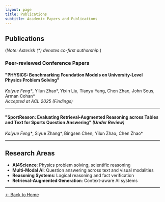 ```yaml
---
layout: page
title: Publications
subtitle: Academic Papers and Publications
---
```


## Publications

(*Note: Asterisk (\*) denotes co-first authorship.*)

### Peer-reviewed Conference Papers

#### "PHYSICS: Benchmarking Foundation Models on University-Level Physics Problem Solving"
*Kaiyue Feng\**, Yilun Zhao*, Yixin Liu, Tianyu Yang, Chen Zhao, John Sous, Arman Cohan*  
*Accepted at ACL 2025 (Findings)*

---

#### "SportReason: Evaluating Retrieval-Augmented Reasoning across Tables and Text for Sports Question Answering" *(Under Review)*
*Kaiyue Feng\**, Siyue Zhang*, Bingsen Chen, Yilun Zhao, Chen Zhao*  


---

## Research Areas

- **AI4Science**: Physics problem solving, scientific reasoning
- **Multi-Modal AI**: Question answering across text and visual modalities
- **Reasoning Systems**: Logical reasoning and fact verification
- **Retrieval-Augmented Generation**: Context-aware AI systems


---

<a href="/" class="back-link">← Back to Home</a> 